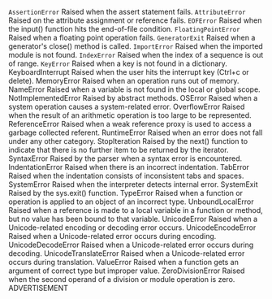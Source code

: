 `AssertionError`	Raised when the assert statement fails.
`AttributeError`	Raised on the attribute assignment or reference fails.
`EOFError`	Raised when the input() function hits the end-of-file condition.
`FloatingPointError`	Raised when a floating point operation fails.
`GeneratorExit`	Raised when a generator's close() method is called.
`ImportError`	Raised when the imported module is not found.
`IndexError`	Raised when the index of a sequence is out of range.
`KeyError`	Raised when a key is not found in a dictionary.
KeyboardInterrupt	Raised when the user hits the interrupt key (Ctrl+c or delete).
MemoryError	Raised when an operation runs out of memory.
NameError	Raised when a variable is not found in the local or global scope.
NotImplementedError	Raised by abstract methods.
OSError	Raised when a system operation causes a system-related error.
OverflowError	Raised when the result of an arithmetic operation is too large to be represented.
ReferenceError	Raised when a weak reference proxy is used to access a garbage collected referent.
RuntimeError	Raised when an error does not fall under any other category.
StopIteration	Raised by the next() function to indicate that there is no further item to be returned by the iterator.
SyntaxError	Raised by the parser when a syntax error is encountered.
IndentationError	Raised when there is an incorrect indentation.
TabError	Raised when the indentation consists of inconsistent tabs and spaces.
SystemError	Raised when the interpreter detects internal error.
SystemExit	Raised by the sys.exit() function.
TypeError	Raised when a function or operation is applied to an object of an incorrect type.
UnboundLocalError	Raised when a reference is made to a local variable in a function or method, but no value has been bound to that variable.
UnicodeError	Raised when a Unicode-related encoding or decoding error occurs.
UnicodeEncodeError	Raised when a Unicode-related error occurs during encoding.
UnicodeDecodeError	Raised when a Unicode-related error occurs during decoding.
UnicodeTranslateError	Raised when a Unicode-related error occurs during translation.
ValueError	Raised when a function gets an argument of correct type but improper value.
ZeroDivisionError	Raised when the second operand of a division or module operation is zero.
ADVERTISEMENT
